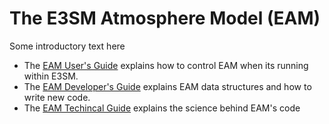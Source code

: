 # The E3SM Atmosphere Model (EAM)

Some introductory text here

* The [EAM User's Guide](user-guide/index.md) explains how to control EAM when its running within E3SM.
* The [EAM Developer's Guide](dev-guide/index.md) explains EAM data structures and how to write new code.
* The [EAM Techincal Guide](tech-guide/index.md) explains the science behind EAM's code
